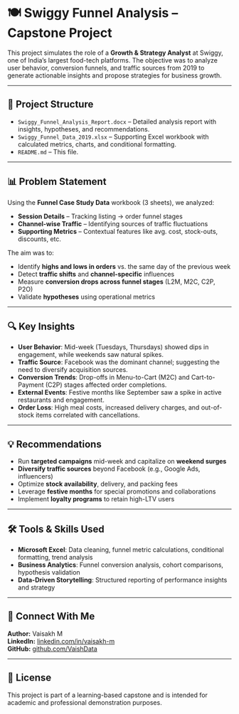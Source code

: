 # 🍽️ Swiggy Funnel Analysis – Capstone Project

This project simulates the role of a **Growth & Strategy Analyst** at Swiggy, one of India’s largest food-tech platforms. The objective was to analyze user behavior, conversion funnels, and traffic sources from 2019 to generate actionable insights and propose strategies for business growth.

---

## 📁 Project Structure

- `Swiggy_Funnel_Analysis_Report.docx` – Detailed analysis report with insights, hypotheses, and recommendations.
- `Swiggy_Funnel_Data_2019.xlsx` – Supporting Excel workbook with calculated metrics, charts, and conditional formatting.
- `README.md` – This file.

---

## 📊 Problem Statement

Using the **Funnel Case Study Data** workbook (3 sheets), we analyzed:

- **Session Details** – Tracking listing → order funnel stages
- **Channel-wise Traffic** – Identifying sources of traffic fluctuations
- **Supporting Metrics** – Contextual features like avg. cost, stock-outs, discounts, etc.

The aim was to:

- Identify **highs and lows in orders** vs. the same day of the previous week
- Detect **traffic shifts** and **channel-specific** influences
- Measure **conversion drops across funnel stages** (L2M, M2C, C2P, P2O)
- Validate **hypotheses** using operational metrics

---

## 🔍 Key Insights

- **User Behavior**: Mid-week (Tuesdays, Thursdays) showed dips in engagement, while weekends saw natural spikes.
- **Traffic Source**: Facebook was the dominant channel; suggesting the need to diversify acquisition sources.
- **Conversion Trends**: Drop-offs in Menu-to-Cart (M2C) and Cart-to-Payment (C2P) stages affected order completions.
- **External Events**: Festive months like September saw a spike in active restaurants and engagement.
- **Order Loss**: High meal costs, increased delivery charges, and out-of-stock items correlated with cancellations.

---

## 💡 Recommendations

- Run **targeted campaigns** mid-week and capitalize on **weekend surges**
- **Diversify traffic sources** beyond Facebook (e.g., Google Ads, influencers)
- Optimize **stock availability**, delivery, and packing fees
- Leverage **festive months** for special promotions and collaborations
- Implement **loyalty programs** to retain high-LTV users

---

## 🛠️ Tools & Skills Used

- **Microsoft Excel**: Data cleaning, funnel metric calculations, conditional formatting, trend analysis
- **Business Analytics**: Funnel conversion analysis, cohort comparisons, hypothesis validation
- **Data-Driven Storytelling**: Structured reporting of performance insights and strategy

---

## 🔗 Connect With Me

**Author:** Vaisakh M  
**LinkedIn:** [linkedin.com/in/vaisakh-m](https://www.linkedin.com/in/vaisakh-m24/)  
**GitHub:** [github.com/VaishData](https://github.com/VaishData)

---

## 📌 License

This project is part of a learning-based capstone and is intended for academic and professional demonstration purposes.
